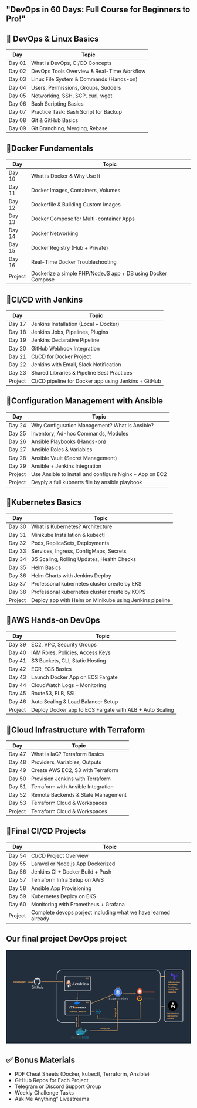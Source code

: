 ## "DevOps in 60 Days: Full Course for Beginners to Pro!"

## 🔹 DevOps & Linux Basics
| Day        | Topic                                                                             |
| ---------- | --------------------------------------------------------------------------------- |
| Day 01     | What is DevOps, CI/CD Concepts                                                    |
| Day 02     | DevOps Tools Overview & Real-Time Workflow        |
| Day 03     | Linux File System & Commands (Hands-on)                     |
| Day 04     | Users, Permissions, Groups, Sudoers            |
| Day 05     | Networking, SSH, SCP, curl, wget                                                  |
| Day 06     | Bash Scripting Basics                                                   |
| Day 07     | Practice Task: Bash Script for Backup        |
| Day 08     | Git & GitHub Basics                     |
| Day 09     | Git Branching, Merging, Rebase            |

## 🔹Docker Fundamentals
| Day        | Topic                                                                             |
| ---------- | --------------------------------------------------------------------------------- |
| Day 10     | What is Docker & Why Use It                                                 |
| Day 11     | Docker Images, Containers, Volumes       |
| Day 12     | Dockerfile & Building Custom Images                   |
| Day 13     | Docker Compose for Multi-container Apps           |
| Day 14     | Docker Networking                                               |
| Day 15     | Docker Registry (Hub + Private)                                                |
| Day 16     | Real-Time Docker Troubleshooting       |
| Project    | Dockerize a simple PHP/NodeJS app + DB using Docker Compose                     |


## 🔹CI/CD with Jenkins
| Day        | Topic                                                                             |
| ---------- | --------------------------------------------------------------------------------- |
| Day 17     | Jenkins Installation (Local + Docker)                                               |
| Day 18     | Jenkins Jobs, Pipelines, Plugins      |
| Day 19     | Jenkins Declarative Pipeline                   |
| Day 20     | GitHub Webhook Integration           |
| Day 21     | CI/CD for Docker Project                                          |
| Day 22     | Jenkins with Email, Slack Notification                                                |
| Day 23     | Shared Libraries & Pipeline Best Practices       |
| Project    | CI/CD pipeline for Docker app using Jenkins + GitHub                     |


## 🔹Configuration Management with Ansible
| Day        | Topic                                                                             |
| ---------- | --------------------------------------------------------------------------------- |
| Day 24     | Why Configuration Management? What is Ansible?                                               |
| Day 25     | Inventory, Ad-hoc Commands, Modules    |
| Day 26     | Ansible Playbooks (Hands-on)                |
| Day 27     | Ansible Roles & Variables         |
| Day 28     | Ansible Vault (Secret Management)                                      |
| Day 29     | Ansible + Jenkins Integration                                             |
| Project    | Use Ansible to install and configure Nginx + App on EC2      |
| Project    | Deyply a full kubnerts file by ansible playbook                    |


## 🔹Kubernetes Basics
| Day        | Topic                                                                             |
| ---------- | --------------------------------------------------------------------------------- |
| Day 30     | What is Kubernetes? Architecture                                             |
| Day 31     | Minikube Installation & kubectl      |
| Day 32     | Pods, ReplicaSets, Deployments                  |
| Day 33     | Services, Ingress, ConfigMaps, Secrets          |
| Day 34     | 35	Scaling, Rolling Updates, Health Checks                                          |
| Day 35     | Helm Basics                                                |
| Day 36     | Helm Charts with Jenkins Deploy      |
| Day 37     | Professonal kubernetes cluster create by EKS                                                  |
| Day 38     | Professonal kubernetes cluster create by KOPS     |
| Project    | Deploy app with Helm on Minikube using Jenkins pipeline                  |


## 🔹AWS Hands-on DevOps
| Day        | Topic                                                                             |
| ---------- | --------------------------------------------------------------------------------- |
| Day 39     | EC2, VPC, Security Groups                                             |
| Day 40     | IAM Roles, Policies, Access Keys     |
| Day 41     | S3 Buckets, CLI, Static Hosting                 |
| Day 42     | ECR, ECS Basics         |
| Day 43     | Launch Docker App on ECS Fargate                                         |
| Day 44     | CloudWatch Logs + Monitoring                                           |
| Day 45     | Route53, ELB, SSL      |
| Day 46     | Auto Scaling & Load Balancer Setup                                           |
| Project    | Deploy Docker app to ECS Fargate with ALB + Auto Scaling                 |


## 🔹Cloud Infrastructure with Terraform
| Day        | Topic                                                                             |
| ---------- | --------------------------------------------------------------------------------- |
| Day 47     | What is IaC? Terraform Basics                              |
| Day 48     | Providers, Variables, Outputs     |
| Day 49     | Create AWS EC2, S3 with Terraform                 |
| Day 50     | Provision Jenkins with Terraform     |
| Day 51     | Terraform with Ansible Integration                                        |
| Day 52     | Remote Backends & State Management                                       |
| Day 53     | Terraform Cloud & Workspaces
| Project    | Terraform Cloud & Workspaces                |


## 🔹Final CI/CD Projects
| Day        | Topic                                                                             |
| ---------- | --------------------------------------------------------------------------------- |
| Day 54     | CI/CD Project Overview                           |
| Day 55     | Laravel or Node.js App Dockerized     |
| Day 56     | Jenkins CI + Docker Build + Push                 |
| Day 57     | Terraform Infra Setup on AWS   |
| Day 58     | Ansible App Provisioning                                        |
| Day 59     | Kubernetes Deploy on EKS                                   |
| Day 60     | Monitoring with Prometheus + Grafana
| Project    | Complete devops porject including what we have learned already         |


## Our final project DevOps project
![Final-devops-project](https://github.com/devopssteps/complete-60-days-devops-course/blob/main/cicd-jenkins-maven-docker-kubernetes.png) 
## ✅ Bonus Materials
 - PDF Cheat Sheets (Docker, kubectl, Terraform, Ansible)
 - GitHub Repos for Each Project
 - Telegram or Discord Support Group
 - Weekly Challenge Tasks
 - Ask Me Anything” Livestreams











